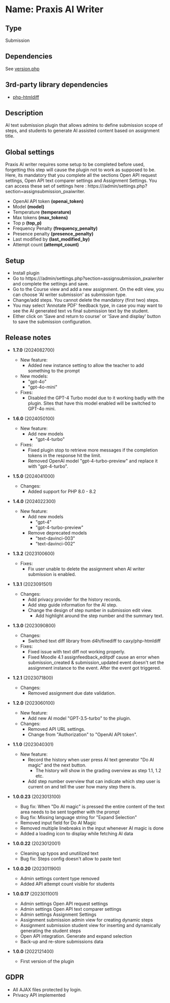 # Name: Praxis AI Writer

## Type

Submission

## Dependencies

See [version.php](version.php)

## 3rd-party library dependencies
* [php-htmldiff](https://github.com/caxy/php-htmldiff)

## Description

AI text submission plugin that allows admins to define submission scope of steps, and students to generate AI assisted content based on assignment title.

## Global settings

Praxis AI writer requires some setup to be completed before used, forgetting this step will cause the plugin not to work as supposed to be. Here, its mandatory that you complete all the sections Open API request settings, Open API text comparer settings and Assignment Settings.
You can access these set of settings here : https://<site>/admin/settings.php?section=assignsubmission_pxaiwriter.

- OpenAI API token **(openai_token)**
- Model **(model)**
- Temperature **(temperature)**
- Max tokens **(max_tokens)**
- Top p **(top_p)**
- Frequency Penalty **(frequency_penalty)**
- Presence penalty **(presence_penalty)**
- Last modified by **(last_modified_by)**
- Attempt count **(attempt_count)**

## Setup

- Install plugin
- Go to https://<site>/admin/settings.php?section=assignsubmission_pxaiwriter and complete the settings and save. 
- Go to the Course view and add a new assignment. On the edit view, you can choose 'AI writer submission' as submission type. 
- Change/add steps. You cannot delete the mandatory (first two) steps.  
- You may select 'Annotate PDF' feedback type, in case you may want to see the AI generated text vs final submission text by the student.
- Either click on 'Save and return to course' or 'Save and display' button to save the submission configuration.

## Release notes
- **1.7.0** (2024082700)
  - New feature:
    - Added new instance setting to allow the teacher to add something to the prompt
  - New models:
    - "gpt-4o"
    - "gpt-4o-mini"
  - Fixes:
    - Disabled the GPT-4 Turbo model due to it working badly with the plugin. Sites that have this model enabled will be switched to GPT-4o mini.
- **1.6.0** (2024050100)
  - New feature:
    - Add new models
      - "gpt-4-turbo"
  - Fixes:
    - Fixed plugin stop to retrieve more messages if the completion tokens in the response hit the limit.
    - Removed OpenAI model "gpt-4-turbo-preview" and replace it with "gpt-4-turbo".
- **1.5.0** (2024041000)
  - Changes:
    - Added support for PHP 8.0 - 8.2
- **1.4.0** (2024022300)
  - New feature:
    - Add new models
      - "gpt-4"
      - "gpt-4-turbo-preview"
    - Remove deprecated models
      - "text-davinci-003"
      - "text-davinci-002"
- **1.3.2** (2023100600)
  - Fixes:
    - Fix user unable to delete the assignment when AI writer submission is enabled.
- **1.3.1** (2023091501)
  - Changes:
    - Add privacy provider for the history records.
    - Add step guide information for the AI step.
    - Change the design of step number in submission edit view.
      - Add highlight around the step number and the summary text.
- **1.3.0** (2023090800)
  - Changes:
    - Switched text diff library from d4h/finediff to caxy/php-htmldiff
  - Fixes:
    - Fixed issue with text diff not working properly.
    - Fixed Moodle 4.1 assignfeedback_editpdf cause an error
      when submission_created & submission_updated event doesn't set the assignment instance to the event.
      After the event got triggered.
    
- **1.2.1** (2023071800)
  - Changes:
    - Removed assignment due date validation.
- **1.2.0** (2023060100)
  - New feature:
    - Add new AI model "GPT-3.5-turbo" to the plugin.
  - Changes:
    - Removed API URL settings.
    - Change from "Authorization" to "OpenAI API token".
- **1.1.0** (2023040301)
  - New feature:
    - Record the history when user press AI text generator "Do AI magic" and the next button.
      - The history will show in the grading overview as step 1.1, 1.2 etc. 
    - Add step number overview that can indicate which step user is current on and tell the user how many step there is.    
- **1.0.0.23** (2023013100)
  - Bug fix: When "Do AI magic" is pressed the entire content of the text area needs to be sent together with the prompt
  - Bug fix: Missing language string for "Expand Selection"
  - Removed input field for Do AI Magic
  - Removed multiple linebreaks in the input whenever AI magic is done
  - Added a loading icon to display while fetching AI data
- **1.0.0.22** (2023012001)
  - Cleaning up typos and unutilized text 
  - Bug fix: Steps config doesn't allow to paste text
- **1.0.0.20** (2023011900)
  - Admin settings content type removed
  - Added API attempt count visible for students
- **1.0.0.17** (2023011001)
  - Admin settings Open API request settings
  - Admin settings Open API text comparer settings 
  - Admin settings Assignment Settings 
  - Assignment submission admin view for creating dynamic steps
  - Assignment submission student view for inserting and dynamically generating the student steps
  - Open API integration. Generate and expand selection
  - Back-up and re-store submissions data
- **1.0.0** (2022121400)
  - First version of the plugin

## GDPR

- All AJAX files protected by login.
- Privacy API implemented
